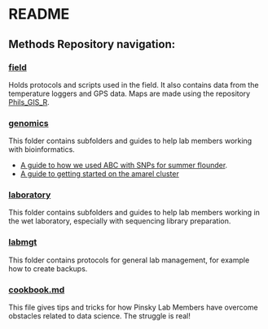 README
================

## Methods Repository navigation:

### [field](https://github.com/pinskylab/field)

Holds protocols and scripts used in the field. It also contains data
from the temperature loggers and GPS data. Maps are made using the
repository [Phils\_GIS\_R](https://github.com/pinskylab/Phils_GIS_R).

### [genomics](https://github.com/pinskylab/genomics)

This folder contains subfolders and guides to help lab members working
with bioinformatics.  
- [A guide to how we used ABC with SNPs for summer flounder](https://github.com/pinskylab/genomics/blob/master/manuals/Guide%20to%20performing%20ABC%20using%20SNP%20data.md).  
- [A guide to getting started on the amarel cluster](https://github.com/pinskylab/genomics/blob/master/manuals/Guide%20to%20using%20the%20Amarel%20cluster.md)

### [laboratory](https://github.com/pinskylab/laboratory)

This folder contains subfolders and guides to help lab members working
in the wet laboratory, especially with sequencing library preparation.

### [labmgt](https://github.com/pinskylab/pinskylab_methods/tree/master/labmgt)

This folder contains protocols for general lab management, for example
how to create backups.

### [cookbook.md](https://github.com/pinskylab/pinskylab_methods/blob/master/cookbook.md)

This file gives tips and tricks for how Pinsky Lab Members have overcome
obstacles related to data science. The struggle is real\!
